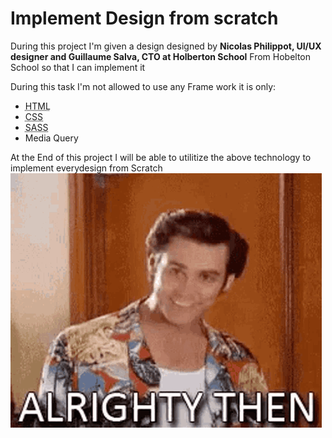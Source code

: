 <h1>Implement Design from scratch</h2>
<p>During this project I'm given a design designed by <strong>Nicolas Philippot, UI/UX designer and Guillaume Salva, CTO at Holberton School</strong> From Hobelton School so that I can implement it</p>
<p>During this task I'm not allowed to use any Frame work it is only: </p>
<ul>
<li><abbr title="HyperText Markup language">HTML </abbr></li>
<li><abbr title="Cascading Style sheet">CSS</abbr></li>
<li><abbr title="Syntactically Awesome Style Sheets">SASS</abbr></li>
<li><abbr>Media Query</abbr></li>
</ul>

At the End of this project I will be able to utilitize the above technology to implement everydesign from Scratch
![alt text](images/image.png)
